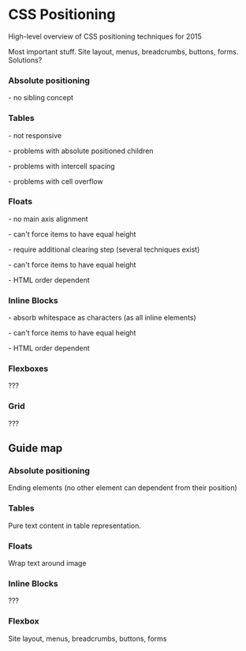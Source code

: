 # CSS Positioning

High-level overview of CSS positioning techniques for 2015

Most important stuff. Site layout, menus, breadcrumbs, buttons, forms. Solutions?

### Absolute positioning

\- no sibling concept

### Tables

\- not responsive

\- problems with absolute positioned children

\- problems with intercell spacing

\- problems with cell overflow

### Floats

\- no main axis alignment

\- can't force items to have equal height

\- require additional clearing step (several techniques exist)

\- can't force items to have equal height

\- HTML order dependent

### Inline Blocks

\- absorb whitespace as characters (as all inline elements)

\- can't force items to have equal height

\- HTML order dependent

### Flexboxes

???

### Grid

???

## Guide map

### Absolute positioning

Ending elements (no other element can dependent from their position)

### Tables

Pure text content in table representation.

### Floats

Wrap text around image

### Inline Blocks

???

### Flexbox 

Site layout, menus, breadcrumbs, buttons, forms

